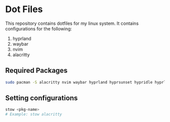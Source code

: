 # Dot Files

This repository contains dotfiles for my linux system. It contains configurations for the following:
1. hyprland
1. waybar
1. nvim
1. alacritty

## Required Packages
```bash
sudo pacman -S alacritty nvim waybar hyprland hyprsunset hypridle hyprlock hyprpolkitagent kanata stow
```

## Setting configurations
```bash
stow <pkg-name>
# Example: stow alacritty
```
